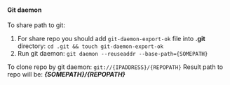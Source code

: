 
#### Git daemon

To share path to git:
1. For share repo you should add `git-daemon-export-ok` file into **.git** directory:
	`cd .git && touch git-daemon-export-ok`
2. Run git daemon:
	`git daemon --reuseaddr --base-path={SOMEPATH}`


To clone repo by git daemon:
	`git://{IPADDRESS}/{REPOPATH}`
	Result path to repo will be: ***{SOMEPATH}/{REPOPATH}***

